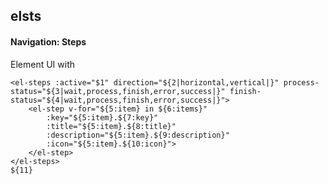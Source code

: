 ## elsts
#### Navigation: Steps
Element UI <el-steps> with <el-step>
```
<el-steps :active="$1" direction="${2|horizontal,vertical|}" process-status="${3|wait,process,finish,error,success|}" finish-status="${4|wait,process,finish,error,success|}">
	<el-step v-for="${5:item} in ${6:items}"
		:key="${5:item}.${7:key}"
		:title="${5:item}.${8:title}"
		:description="${5:item}.${9:description}"
		:icon="${5:item}.${10:icon}">
	</el-step>
</el-steps>
${11}
```